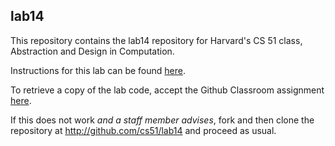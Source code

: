 
## lab14




This repository contains the lab14 repository for Harvard's
CS 51 class, Abstraction and Design in Computation.

Instructions for this lab can be found
[here](http://cs51.io/labs/lab14).

To retrieve a copy of the lab code, accept the Github Classroom
assignment [here](http://url.cs51.io/lab14).

If this does not work _and a staff member advises_, fork and then
clone the repository at 
<http://github.com/cs51/lab14> and proceed as usual.


